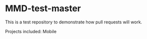 MMD-test-master
===============
This is a test repository to demonstrate how pull requests will work.

Projects included:
Mobile
